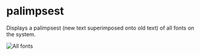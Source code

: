 # palimpsest
Displays a palimpsest (new text superimposed onto old text) of all fonts on the system.

![All fonts](https://github.com/whykatherine/palimpsest/blob/master/img/all.png "All fonts")